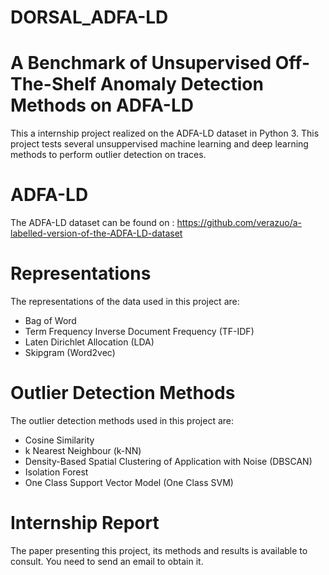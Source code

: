# DORSAL_ADFA-LD
# A Benchmark of Unsupervised Off-The-Shelf Anomaly Detection Methods on ADFA-LD

This a internship project realized on the ADFA-LD dataset in Python 3. 
This project tests several unsuppervised machine learning and deep learning methods to perform outlier detection on traces. 

# ADFA-LD

The ADFA-LD dataset can be found on : https://github.com/verazuo/a-labelled-version-of-the-ADFA-LD-dataset

# Representations

The representations of the data used in this project are: 
* Bag of Word
* Term Frequency Inverse Document Frequency (TF-IDF)
* Laten Dirichlet Allocation (LDA)
* Skipgram (Word2vec)

# Outlier Detection Methods

The outlier detection methods used in this project are:
* Cosine Similarity
* k Nearest Neighbour (k-NN)
* Density-Based Spatial Clustering of Application with Noise (DBSCAN)
* Isolation Forest 
* One Class Support Vector Model (One Class SVM)

# Internship Report

The paper presenting this project, its methods and results is available to consult. You need to send an email to obtain it.
